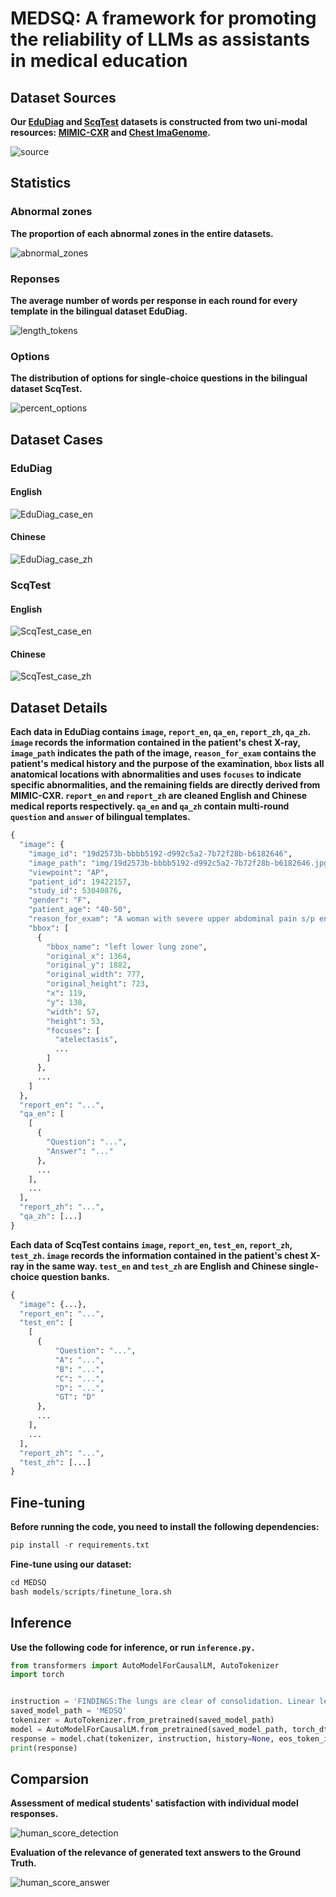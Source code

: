 # MEDSQ: A framework for promoting the reliability of LLMs as assistants in medical education

## Dataset Sources
**Our [EduDiag](https://github.com/JaneGovan/MEDSQ/blob/main/data/EduDiag.json) and [ScqTest](https://github.com/JaneGovan/MEDSQ/blob/main/data/ScqTest.json) datasets is constructed from two uni-modal resources: [MIMIC-CXR](https://physionet.org/content/mimic-cxr/2.0.0/) and [Chest ImaGenome](https://physionet.org/content/chest-imagenome/1.0.0/).**

![source](https://github.com/JaneGovan/MEDSQ/blob/main/images/source.png)

## Statistics
### Abnormal zones
**The proportion of each abnormal zones in the entire datasets.**

![abnormal_zones](https://github.com/JaneGovan/MEDSQ/blob/main/images/abnormal_zones.png)

### Reponses
**The average number of words per response in each round for every template in the bilingual dataset EduDiag.**

![length_tokens](https://github.com/JaneGovan/MEDSQ/blob/main/images/length_tokens.png)

### Options
**The distribution of options for single-choice questions in the bilingual dataset ScqTest.**

![percent_options](https://github.com/JaneGovan/MEDSQ/blob/main/images/percent_options.png)

## Dataset Cases
### EduDiag
#### English

![EduDiag_case_en](https://github.com/JaneGovan/MEDSQ/blob/main/images/EduDiag_case_en.png)

#### Chinese

![EduDiag_case_zh](https://github.com/JaneGovan/MEDSQ/blob/main/images/EduDiag_case_zh.png)

### ScqTest
#### English

![ScqTest_case_en](https://github.com/JaneGovan/MEDSQ/blob/main/images/ScqTest_case_en.png)

#### Chinese

![ScqTest_case_zh](https://github.com/JaneGovan/MEDSQ/blob/main/images/ScqTest_case_zh.png)

## Dataset Details
**Each data in EduDiag contains `image`, `report_en`, `qa_en`, `report_zh`, `qa_zh`. `image` records the information contained in the patient's chest X-ray, `image_path` indicates the path of the image, `reason_for_exam` contains the patient's medical history and the purpose of the examination, `bbox` lists all anatomical locations with abnormalities and uses `focuses` to indicate specific abnormalities, and the remaining fields are directly derived from MIMIC-CXR. `report_en` and `report_zh` are cleaned English and Chinese medical reports respectively. `qa_en` and `qa_zh` contain multi-round `question` and `answer` of bilingual templates.**
```python
{
  "image": {
    "image_id": "19d2573b-bbbb5192-d992c5a2-7b72f28b-b6182646",
    "image_path": "img/19d2573b-bbbb5192-d992c5a2-7b72f28b-b6182646.jpg",
    "viewpoint": "AP",
    "patient_id": 19422157,
    "study_id": 53040876,
    "gender": "F",
    "patient_age": "40-50",
    "reason_for_exam": "A woman with severe upper abdominal pain s/p endoscopy.  // evaluate for free air.",
    "bbox": [
      {
        "bbox_name": "left lower lung zone",
        "original_x": 1364,
        "original_y": 1882,
        "original_width": 777,
        "original_height": 723,
        "x": 119,
        "y": 138,
        "width": 57,
        "height": 53,
        "focuses": [
          "atelectasis",
          ...
        ]
      },
      ...
    ]
  },
  "report_en": "...",
  "qa_en": [
    [
      {
        "Question": "...",
        "Answer": "..."
      },
      ...
    ],
    ...
  ],
  "report_zh": "...",
  "qa_zh": [...]
}
```


**Each data of ScqTest contains `image`, `report_en`, `test_en`, `report_zh`, `test_zh`. `image` records the information contained in the patient's chest X-ray in the same way. `test_en` and `test_zh` are English and Chinese single-choice question banks.**
```python
{
  "image": {...},
  "report_en": "...",
  "test_en": [
    [
      {
          "Question": "...",
          "A": "...",
          "B": "...",
          "C": "...",
          "D": "...",
          "GT": "D"
      },
      ...
    ],
    ...
  ],
  "report_zh": "...",
  "test_zh": [...]
}
```

## Fine-tuning
**Before running the code, you need to install the following dependencies:**
```python
pip install -r requirements.txt
```
**Fine-tune using our dataset:**
```python
cd MEDSQ
bash models/scripts/finetune_lora.sh
```
## Inference
**Use the following code for inference, or run `inference.py.`**
```python
from transformers import AutoModelForCausalLM, AutoTokenizer
import torch


instruction = 'FINDINGS:The lungs are clear of consolidation. Linear left basilar opacity is most likely atelectasis versus scarring. The cardiomediastinal silhouette is within normal limits. Median sternotomy wires are again noted. There is no free air below the diaphragm.IMPRESSION:No acute cardiopulmonary process. No free intraperitoneal air.\nBased on the above information, answer the question.\nQuestion: Please provide detailed and comprehensive diagnostic results.'
saved_model_path = 'MEDSQ'
tokenizer = AutoTokenizer.from_pretrained(saved_model_path)
model = AutoModelForCausalLM.from_pretrained(saved_model_path, torch_dtype=torch.bfloat16, device_map='cuda', trust_remote_code=True)
response = model.chat(tokenizer, instruction, history=None, eos_token_id=2, pad_token_id=2, temperature=0.3, top_p=0.8, max_length=None, max_new_tokens=512)[0]
print(response)
```

## Comparsion
**Assessment of medical students' satisfaction with individual model responses.**

![human_score_detection](https://github.com/JaneGovan/MEDSQ/blob/main/images/human_score_detection.png)

**Evaluation of the relevance of generated text answers to the Ground Truth.**

![human_score_answer](https://github.com/JaneGovan/MEDSQ/blob/main/images/human_score_answer.png)

